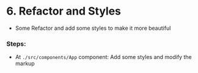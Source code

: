 # 6. Refactor and Styles

  * Some Refactor and add some styles to make it more beautiful
  
  
### Steps:

  * At `./src/components/App` component: Add some styles and modify the markup
